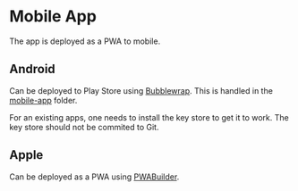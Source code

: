 # Mobile App

The app is deployed as a PWA to mobile.

## Android

Can be deployed to Play Store using
[Bubblewrap](https://github.com/GoogleChromeLabs/bubblewrap). This is handled in
the [mobile-app](../services/mobile-app) folder.

For an existing apps, one needs to install the key store to get it to work. The
key store should not be commited to Git.

## Apple

Can be deployed as a PWA using
[PWABuilder](https://docs.pwabuilder.com/#/?id=pwabuilder).
